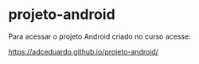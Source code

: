 # projeto-android
Para acessar o projeto Android criado no curso acesse:

https://adceduardo.github.io/projeto-android/
